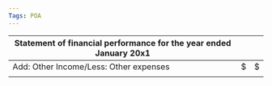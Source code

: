 ```yaml
---
Tags: POA
---
```

| Statement of financial performance for the year ended January 20x1 |     |     |
| --------------------------------------------------------------- | --- | --- |
| Add: Other Income/Less: Other expenses                          | \$  | \$  |
|                                                                 |     |     |

